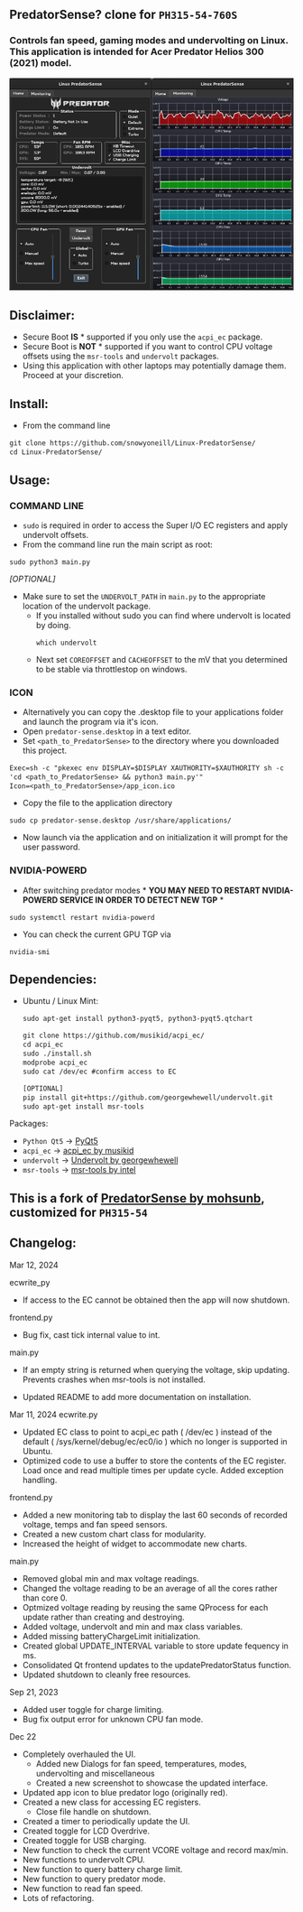 ## PredatorSense? clone for ```PH315-54-760S```
### Controls fan speed, gaming modes and undervolting on Linux. This application is intended for Acer Predator Helios 300 (2021) model.

![Predator Sense](LinuxPredatorSense.png)

## Disclaimer:
* Secure Boot **IS** \* supported if you only use the ```acpi_ec``` package.
* Secure Boot is **NOT** \* supported if you want to control CPU voltage offsets using the ```msr-tools``` and ```undervolt``` packages.
* Using this application with other laptops may potentially damage them. Proceed at your discretion.

## Install:
- From the command line
```
git clone https://github.com/snowyoneill/Linux-PredatorSense/
cd Linux-PredatorSense/
``` 

## Usage:
### COMMAND LINE  
 - ```sudo``` is required in order to access the Super I/O EC registers and apply undervolt offsets.
  - From the command line run the main script as root:
  ```
  sudo python3 main.py
  ```

_[OPTIONAL]_
- Make sure to set the ```UNDERVOLT_PATH``` in ```main.py``` to the appropriate location of the undervolt package.
  - If you installed without sudo you can find where undervolt is located by doing.
    ```
    which undervolt
    ```
  - Next set ```COREOFFSET``` and ```CACHEOFFSET``` to the mV that you determined to be stable via throttlestop on windows.

### ICON
 - Alternatively you can copy the .desktop file to your applications folder and launch the program via it's icon.
  - Open ```predator-sense.desktop``` in a text editor.
  - Set ```<path_to_PredatorSense>``` to the directory where you downloaded this project.
  ```
  Exec=sh -c "pkexec env DISPLAY=$DISPLAY XAUTHORITY=$XAUTHORITY sh -c 'cd <path_to_PredatorSense> && python3 main.py'"
  Icon=<path_to_PredatorSense>/app_icon.ico
  ```
  - Copy the file to the application directory
  ```
  sudo cp predator-sense.desktop /usr/share/applications/
  ```
  - Now launch via the application and on initialization it will prompt for the user password.

### NVIDIA-POWERD
- After switching predator modes \* **YOU MAY NEED TO RESTART NVIDIA-POWERD SERVICE IN ORDER TO DETECT NEW TGP** \*
```
sudo systemctl restart nvidia-powerd
``` 
- You can check the current GPU TGP via
```
nvidia-smi
```

## Dependencies:
* Ubuntu / Linux Mint:
  ```
  sudo apt-get install python3-pyqt5, python3-pyqt5.qtchart
  ```

  ```
  git clone https://github.com/musikid/acpi_ec/
  cd acpi_ec
  sudo ./install.sh
  modprobe acpi_ec
  sudo cat /dev/ec #confirm access to EC
  ```

  ```
  [OPTIONAL]
  pip install git+https://github.com/georgewhewell/undervolt.git
  sudo apt-get install msr-tools
  ```

Packages:
* ```Python Qt5``` -> [PyQt5](https://pypi.org/project/PyQt5/)
* ```acpi_ec``` -> [acpi_ec by musikid](https://github.com/musikid/acpi_ec/)
* ```undervolt``` -> [Undervolt by georgewhewell](https://github.com/georgewhewell/undervolt)
* ```msr-tools``` -> [msr-tools by intel](https://github.com/intel/msr-tools)

## This is a fork of [PredatorSense by mohsunb](https://github.com/mohsunb/PredatorSense), customized for ```PH315-54```

## Changelog:

Mar 12, 2024

ecwrite_py
- If access to the EC cannot be obtained then the app will now shutdown.

frontend.py
- Bug fix, cast tick internal value to int.

main.py
- If an empty string is returned when querying the voltage, skip updating. Prevents crashes when msr-tools is not installed.

- Updated README to add more documentation on installation.

Mar 11, 2024
ecwrite.py
- Updated EC class to point to acpi_ec path ( /dev/ec ) instead of the default ( /sys/kernel/debug/ec/ec0/io ) which no longer is supported in Ubuntu.
- Optimized code to use a buffer to store the contents of the EC register. Load once and read multiple times per update cycle.
Added exception handling.

frontend.py
- Added a new monitoring tab to display the last 60 seconds of recorded voltage, temps and fan speed sensors.
- Created a new custom chart class for modularity.
- Increased the height of widget to accommodate new charts.

main.py
- Removed global min and max voltage readings.
- Changed the voltage reading to be an average of all the cores rather than core 0.
- Optmized voltage reading by reusing the same QProcess for each update rather than creating and destroying.
- Added voltage, undervolt and min and max class variables.
- Added missing batteryChargeLimit initialization.
- Created global UPDATE_INTERVAL variable to store update fequency in ms.
- Consolidated Qt frontend updates to the updatePredatorStatus function.
- Updated shutdown to cleanly free resources.

Sep 21, 2023
- Added user toggle for charge limiting.
- Bug fix output error for unknown CPU fan mode.

Dec 22
- Completely overhauled the UI.
  - Added new Dialogs for fan speed, temperatures, modes, undervolting and miscellaneous
  - Created a new screenshot to showcase the updated interface.
- Updated app icon to blue predator logo (originally red).
- Created a new class for accessing EC registers.
  - Close file handle on shutdown.
- Created a timer to periodically update the UI.
- Created toggle for LCD Overdrive.
- Created toggle for USB charging.
- New function to check the current VCORE voltage and record max/min.
- New functions to undervolt CPU.
- New function to query battery charge limit.
- New function to query predator mode.
- New function to read fan speed.
- Lots of refactoring.